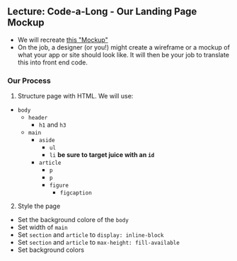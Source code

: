 ## Lecture: Code-a-Long - Our Landing Page Mockup
* We will recreate [this "Mockup"](https://www.figma.com/proto/Vm0MzNYpiV6ihbQHOb1SCH/9.12.19-Code-a-long-1?scaling=min-zoom&node-id=1%3A3)
* On the job, a designer (or you!) might create a wireframe or a mockup of what your app or site should look like. It will then be your job to translate this into front end code.

### Our Process
1. Structure page with HTML. We will use:
  * `body`
    * `header`
        * `h1` and `h3`
    * `main`
        * `aside`
            * `ul`
            * `li` **be sure to target juice with an `id`**
        * `article`
            * `p`
            * `p`
            * `figure`
              * `figcaption`

2. Style the page
  * Set the background colore of the `body`
  * Set width of `main`
  * Set `section` and `article` to `display: inline-block`
  * Set `section` and `article` to `max-height: fill-available`
  * Set background colors
